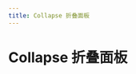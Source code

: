 ```yaml
---
title: Collapse 折叠面板
---
```

# Collapse 折叠面板

<ClientOnly>
  <collapse-demo></collapse-demo>
</ClientOnly>

